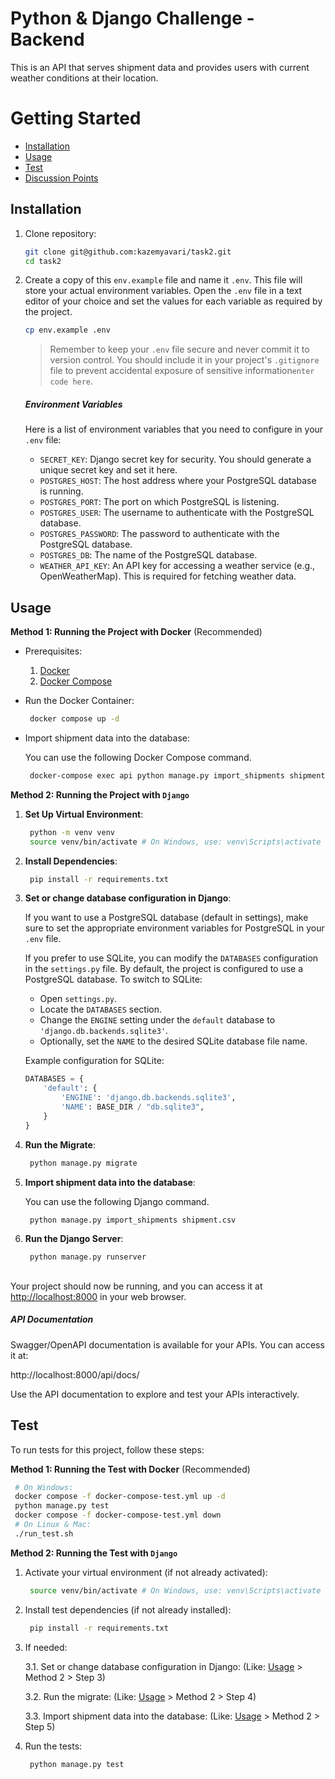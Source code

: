 # Python & Django Challenge - Backend

This is an API that serves shipment data and provides users with current weather conditions at their location.

# Getting Started
-   [Installation](#installation)
-   [Usage](#usage)
-   [Test](#test)
-   [Discussion Points](https://github.com/kazemyavari/task2/blob/main/discussion_points.md)

## Installation
1. Clone repository:
	```bash
	git clone git@github.com:kazemyavari/task2.git
	cd task2
	```
2. Create a copy of this `env.example` file and name it `.env`. This file will store your actual environment variables. Open the `.env` file in a text editor of your choice and set the values for each variable as required by the project.
	```bash
	cp env.example .env
	```
	
	> Remember to keep your `.env` file secure and never commit it to
	> version control. You should include it in your project's `.gitignore`
	> file to prevent accidental exposure of sensitive information`enter
	> code here`.

	##### Environment Variables

	Here is a list of environment variables that you need to configure in your `.env` file:

	-  `SECRET_KEY`: Django secret key for security. You should generate a unique secret key and set it here.
	-  `POSTGRES_HOST`: The host address where your PostgreSQL database is running.
	-  `POSTGRES_PORT`: The port on which PostgreSQL is listening.
	-  `POSTGRES_USER`: The username to authenticate with the PostgreSQL database.
	-  `POSTGRES_PASSWORD`: The password to authenticate with the PostgreSQL database.
	-  `POSTGRES_DB`: The name of the PostgreSQL database.
	-  `WEATHER_API_KEY`: An API key for accessing a weather service (e.g., OpenWeatherMap). This is required for fetching weather data.


## Usage
**Method 1: Running the Project with Docker** (Recommended)
- Prerequisites:
	 1. [Docker](https://www.docker.com/get-started)
	 2. [Docker Compose](https://docs.docker.com/compose/install/)
- Run the Docker Container:
	```bash
	 docker compose up -d
	```
- Import shipment data into the database:
	
 	You can use the following Docker Compose command.

	```bash
	 docker-compose exec api python manage.py import_shipments shipment.csv
	```

**Method 2: Running the Project with `Django`**
 
1. **Set Up Virtual Environment**:
	 ```bash
	  python -m venv venv
	  source venv/bin/activate # On Windows, use: venv\Scripts\activate
	 ```
2. **Install Dependencies**:
	 ```bash
	  pip install -r requirements.txt
	 ```
3. **Set or change database configuration in Django**:

   	If you want to use a PostgreSQL database (default in settings), make sure to set the appropriate environment variables for PostgreSQL in your `.env` file.

    If you prefer to use SQLite, you can modify the `DATABASES` configuration in the `settings.py` file. By default, the project is configured to use a PostgreSQL database. To switch to SQLite:

    - Open `settings.py`.
    - Locate the `DATABASES` section.
    - Change the `ENGINE` setting under the `default` database to `'django.db.backends.sqlite3'`.
    - Optionally, set the `NAME` to the desired SQLite database file name.

    Example configuration for SQLite:

    ```python
    DATABASES = {
        'default': {
            'ENGINE': 'django.db.backends.sqlite3',
            'NAME': BASE_DIR / "db.sqlite3",
        }
    }
    ```

4. **Run the Migrate**:
	```bash
	 python manage.py migrate
	```

5. **Import shipment data into the database**:

	You can use the following Django command.

	```bash
	 python manage.py import_shipments shipment.csv
	```

6. **Run the Django Server**:
	 ```bash
	  python manage.py runserver
	 ```

##
Your project should now be running, and you can access it at [http://localhost:8000](http://localhost:8000/) in your web browser.

##### API Documentation
Swagger/OpenAPI documentation is available for your APIs. You can access it at:

http://localhost:8000/api/docs/

Use the API documentation to explore and test your APIs interactively.

## Test
To run tests for this project, follow these steps:

**Method 1: Running the Test with Docker**  (Recommended) 	
```bash
 # On Windows:
 docker compose -f docker-compose-test.yml up -d
 python manage.py test
 docker compose -f docker-compose-test.yml down
 # On Linux & Mac:
 ./run_test.sh
```
**Method 2: Running the Test with `Django`**
1. Activate your virtual environment (if not already activated):
	 ```bash
      source venv/bin/activate # On Windows, use: venv\Scripts\activate
	 ```
2. Install test dependencies (if not already installed):
	 ```bash
      pip install -r requirements.txt
	 ```
3. If needed:
   
    3.1. Set or change database configuration in Django: (Like: [Usage](#usage) > Method 2 > Step 3)
    
    3.2. Run the migrate: (Like: [Usage](#usage) > Method 2 > Step 4)
    
    3.3. Import shipment data into the database: (Like: [Usage](#usage) > Method 2 > Step 5)
  
4. Run the tests:
	 ```bash
      python manage.py test